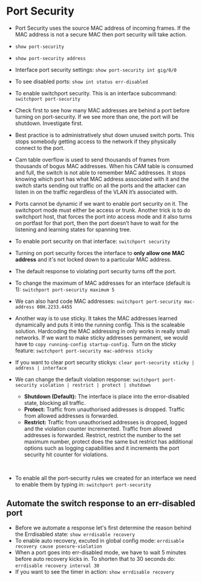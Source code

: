 # Port Security #

- Port Security uses the source MAC address of incoming frames. If the MAC address is not a secure MAC then port security will take action.
- ```show port-security```
- ```show port-security address```
- Interface port security settings: ```show port-security int gig/0/0```
- To see disabled ports: ```show int status err-disabled```
- To enable switchport security. This is an interface subcommand: ```switchport port-security```
  
- Check first to see how many MAC addresses are behind a port before turning on port-security. If we see more than one, the port will be shutdown. Investigate first.
- Best practice is to administratively shut down unused switch ports. This stops somebody getting access to the network if they physically connect to the port.
- Cam table overflow is used to send thousands of frames from thousands of bogus MAC addresses. When his CAM table is consumed and full, the switch is not able to remember MAC addresses. It stops knowing which port has what MAC address associated with it and the switch starts sending out traffic on all the ports and the attacker can listen in on the traffic regardless of the VLAN it’s associated with.
- Ports cannot be dynamic if we want to enable port security on it. The switchport mode must either be access or trunk. Another trick is to do switchport host, that forces the port into access mode and it also turns on portfast for that port, then the port doesn’t have to wait for the listening and learning states for spanning tree.
- To enable port security on that interface: ```switchport security```
- Turning on port security forces the interface to **only allow one MAC address** and it's not locked down to a particular MAC address.
- The default response to violating port security turns off the port.

- To change the maximum of MAC addresses for an interface (default is 1): ```switchport port-security maximum 5```
- We can also hard code MAC addresses: ```switchport port-security mac-address 00H.2233.4455```
- Another way is to use sticky. It takes the MAC addresses learned dynamically and puts it into the running config. This is the scaleable solution. Hardcoding the MAC addressing in only works in really small networks. If we want to make sticky addresses permanent, we would have to ```copy running-config startup-config.``` Turn on the sticky feature: ```switchport port-security mac-address sticky```
- If you want to clear port security stickys: ```clear port-security sticky | address | interface```
- We can change the default violation response: ```switchport port-security violation | restrict | protect | shutdown```
  - **Shutdown (Default):** The interface is place into the error-disabled state, blocking all traffic.
  - **Protect:** Traffic from unauthorised addresses is dropped. Traffic from allowed addresses is forwarded.
  - **Restrict:** Traffic from unauthorised addresses is dropped, logged and the violation counter incremented. Traffic from allowed addresses is forwarded. Restrict, restrict the number to the set maximum number, protect does the same but restrict has additional options such as logging capabilities and it increments the port security hit counter for violations.

&nbsp;

- To enable all the port-security rules we created for an interface we need to enable them by typing in: ```switchport port-security```

## Automate the switch response to an err-disabled port ##

- Before we automate a response let's first determine the reason behind the Errdisabled state: ```show errdisable recovery```
- To enable auto recovery, excuted in global config mode: ```errdisable recovery cause psecure-violation```
- When a port goes into err-disabled mode, we have to wait 5 minutes before auto recovery kicks in. To shorten that to 30 seconds do: ```errdisable recovery interval 30```
- If you want to see the timer in action: ```show errdisable recovery```
